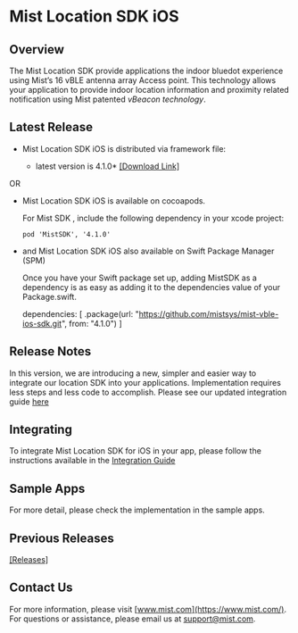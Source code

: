 # Mist Location SDK iOS

## Overview
The Mist Location SDK provide applications the indoor bluedot experience using Mist’s 16 vBLE antenna array Access point. This technology allows your application to provide indoor location information and proximity related notification using Mist patented *vBeacon technology*.

## Latest Release
* Mist Location SDK iOS is distributed via framework file:            

  * latest version is 4.1.0* [[Download Link]](https://github.com/mistsys/mist-vble-ios-sdk/releases/tag/4.1.0)  

OR

* Mist Location SDK iOS is available on cocoapods.     

  For Mist SDK , include the following dependency in your xcode project:

  ```pod 'MistSDK', '4.1.0'                    ```
  
* and Mist Location SDK iOS also available on Swift Package Manager (SPM)

    Once you have your Swift package set up, adding MistSDK as a dependency is as easy as adding it to the dependencies value of your Package.swift.

    dependencies: [
        .package(url: "https://github.com/mistsys/mist-vble-ios-sdk.git", from: "4.1.0")
    ]

## Release Notes
In this version, we are introducing a new, simpler and easier way to integrate our location SDK into your applications. Implementation requires less steps and less code to accomplish. Please see our updated integration guide [here](https://github.com/mistsys/mist-vble-ios-sdk/wiki)


## Integrating 
To integrate Mist Location SDK for iOS in your app, please follow the instructions available in the [Integration Guide](https://github.com/mistsys/mist-vble-ios-sdk/wiki)

## Sample Apps
For more detail, please check the implementation in the sample apps. 

## Previous Releases
[[Releases]](https://github.com/mistsys/mist-vble-ios-sdk/releases) 


## Contact Us
For more information, please visit [www.mist.com](https://www.mist.com/). For questions or assistance, please email us at support@mist.com.
